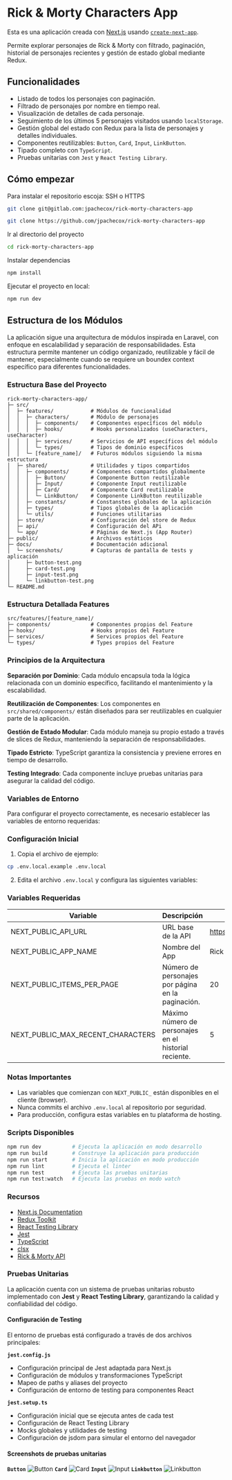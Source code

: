 # Rick & Morty Characters App

Esta es una aplicación creada con [Next.js](https://nextjs.org) usando [`create-next-app`](https://nextjs.org/docs/app/api-reference/cli/create-next-app).

Permite explorar personajes de Rick & Morty con filtrado, paginación, historial de personajes recientes y gestión de estado global mediante Redux.

## Funcionalidades

- Listado de todos los personajes con paginación.
- Filtrado de personajes por nombre en tiempo real.
- Visualización de detalles de cada personaje.
- Seguimiento de los últimos 5 personajes visitados usando `localStorage`.
- Gestión global del estado con Redux para la lista de personajes y detalles individuales.
- Componentes reutilizables: `Button`, `Card`, `Input`, `LinkButton`.
- Tipado completo con `TypeScript`.
- Pruebas unitarias con `Jest` y `React Testing Library`.

## Cómo empezar

Para instalar el repositorio escoja: SSH o HTTPS
```bash
git clone git@gitlab.com:jpachecox/rick-morty-characters-app
```
```bash
git clone https://github.com/jpachecox/rick-morty-characters-app
```

Ir al directorio del proyecto
```bash
cd rick-morty-characters-app
```

Instalar dependencias
```bash
npm install
```

Ejecutar el proyecto en local:
```bash
npm run dev
```

## Estructura de los Módulos

La aplicación sigue una arquitectura de módulos inspirada en Laravel, con enfoque en escalabilidad y separación de responsabilidades. Esta estructura permite mantener un código organizado, reutilizable y fácil de mantener, especialmente cuando se requiere un boundex context específico para diferentes funcionalidades.

### Estructura Base del Proyecto

```
rick-morty-characters-app/
├─ src/
│  ├─ features/            # Módulos de funcionalidad
│  │  ├─ characters/       # Módulo de personajes
│  │  │  ├─ components/    # Componentes específicos del módulo
│  │  │  ├─ hooks/         # Hooks personalizados (useCharacters, useCharacter)
│  │  │  ├─ services/      # Servicios de API específicos del módulo
│  │  │  └─ types/         # Tipos de dominio específicos
│  │  └─ [feature_name]/   # Futuros módulos siguiendo la misma estructura
│  ├─ shared/              # Utilidades y tipos compartidos
│  │  ├─ components/       # Componentes compartidos globalmente
│  │  │  ├─ Button/        # Componente Button reutilizable
│  │  │  ├─ Input/         # Componente Input reutilizable  
│  │  │  ├─ Card/          # Componente Card reutilizable
│  │  │  └─ LinkButton/    # Componente LinkButton reutilizable
│  │  ├─ constants/        # Constanstes globales de la aplicación
│  │  ├─ types/            # Tipos globales de la aplicación
│  │  └─ utils/            # Funciones utilitarias
│  ├─ store/               # Configuración del store de Redux
│  ├─ api/                 # Configuración del APi
│  └─ app/                 # Páginas de Next.js (App Router)
├─ public/                 # Archivos estáticos
├─ docs/                   # Documentación adicional
│  └─ screenshots/         # Capturas de pantalla de tests y aplicación
│     ├─ button-test.png
│     ├─ card-test.png
│     ├─ input-test.png
│     └─ linkbutton-test.png
└─ README.md
```

### Estructura Detallada Features

```
src/features/[feature_name]/
├─ components/             # Componentes propios del Feature
├─ hooks/                  # Hooks propios del Feature
├─ services/               # Services propios del Feature
└─ types/                  # Types propios del Feature
```

### Principios de la Arquitectura

**Separación por Dominio**: Cada módulo encapsula toda la lógica relacionada con un dominio específico, facilitando el mantenimiento y la escalabilidad.

**Reutilización de Componentes**: Los componentes en `src/shared/components/` están diseñados para ser reutilizables en cualquier parte de la aplicación.

**Gestión de Estado Modular**: Cada módulo maneja su propio estado a través de slices de Redux, manteniendo la separación de responsabilidades.

**Tipado Estricto**: TypeScript garantiza la consistencia y previene errores en tiempo de desarrollo.

**Testing Integrado**: Cada componente incluye pruebas unitarias para asegurar la calidad del código.

### Variables de Entorno

Para configurar el proyecto correctamente, es necesario establecer las variables de entorno requeridas:

### Configuración Inicial

1. Copia el archivo de ejemplo:
```bash
cp .env.local.example .env.local
```

2. Edita el archivo `.env.local` y configura las siguientes variables:

### Variables Requeridas

| Variable                 | Descripción                         | Ejemplo                              |
|--------------------------|-------------------------------------|--------------------------------------|
| NEXT_PUBLIC_API_URL      | URL base de la API                  | https://rickandmortyapi.com/api    |
| NEXT_PUBLIC_APP_NAME     | Nombre del App | Rick & Morty Characters App                               |
| NEXT_PUBLIC_ITEMS_PER_PAGE     | Número de personajes por página en la paginación. | 20                               |
| NEXT_PUBLIC_MAX_RECENT_CHARACTERS     | Máximo número de personajes en el historial reciente. | 5                               |

### Notas Importantes

- Las variables que comienzan con `NEXT_PUBLIC_` están disponibles en el cliente (browser).
- Nunca commits el archivo `.env.local` al repositorio por seguridad.
- Para producción, configura estas variables en tu plataforma de hosting.

### Scripts Disponibles

```bash
npm run dev          # Ejecuta la aplicación en modo desarrollo
npm run build        # Construye la aplicación para producción
npm run start        # Inicia la aplicación en modo producción
npm run lint         # Ejecuta el linter
npm run test         # Ejecuta las pruebas unitarias
npm run test:watch   # Ejecuta las pruebas en modo watch
```

### Recursos

- [Next.js Documentation](https://nextjs.org/docs)
- [Redux Toolkit](https://redux-toolkit.js.org/)
- [React Testing Library](https://testing-library.com/docs/react-testing-library/intro/)
- [Jest](https://jestjs.io/)
- [TypeScript](https://www.typescriptlang.org/docs/)
- [clsx](https://github.com/lukeed/clsx)
- [Rick & Morty API](https://rickandmortyapi.com/documentation)

### Pruebas Unitarias

La aplicación cuenta con un sistema de pruebas unitarias robusto implementado con **Jest** y **React Testing Library**, garantizando la calidad y confiabilidad del código.

#### Configuración de Testing

El entorno de pruebas está configurado a través de dos archivos principales:

**`jest.config.js`**
- Configuración principal de Jest adaptada para Next.js
- Configuración de módulos y transformaciones TypeScript
- Mapeo de paths y aliases del proyecto
- Configuración de entorno de testing para componentes React

**`jest.setup.ts`**
- Configuración inicial que se ejecuta antes de cada test
- Configuración de React Testing Library
- Mocks globales y utilidades de testing
- Configuración de jsdom para simular el entorno del navegador

#### Screenshots de pruebas unitarias

**`Button`**
![Button](./docs/screenshots/button-test.jpeg)
**`Card`**
![Card](./docs/screenshots/button-test.jpeg)
**`Input`**
![Input](./docs/screenshots/button-test.jpeg)
**`Linkbutton`**
![Linkbutton](./docs/screenshots/button-test.jpeg)